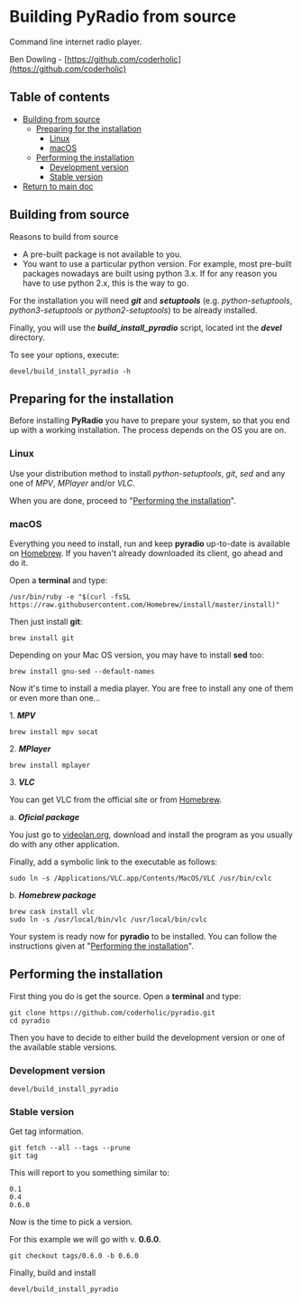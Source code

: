 # Building PyRadio from source

Command line internet radio player.

Ben Dowling - [https://github.com/coderholic](https://github.com/coderholic)

## Table of contents

* [Building from source](#building-from-source)
    * [Preparing for the installation](#preparing-for-the-installation)
        * [Linux](#linux)
        * [macOS](#macos)
    * [Performing the installation](#performing-the-installation)
        * [Development version](#development-version)
        * [Stable version](#stable-version)
* [Return to main doc](README.md)

## Building from source

Reasons to build from source

* A pre-built package is not available to you.
* You want to use a particular python version. For example, most pre-built packages nowadays are built using python 3.x. If for any reason you have to use python 2.x, this is the way to go.

For the installation you will need ***git*** and ***setuptools*** (e.g. *python-setuptools*, *python3-setuptools* or *python2-setuptools*) to be already installed.

Finally, you will use the ***build_install_pyradio*** script, located int the ***devel*** directory.

To see your options, execute:

```
devel/build_install_pyradio -h
```

## Preparing for the installation

Before installing **PyRadio** you have to prepare your system, so that you end up with a working installation. The process depends on the OS you are on.

### Linux

Use your distribution method to install *python-setuptools*, *git*, *sed* and any one of *MPV*, *MPlayer* and/or *VLC*.

When you are done, proceed to  "[Performing the installation](#performing-the-installation)".


### macOS 

Everything you need to install, run and keep **pyradio** up-to-date is available on [Homebrew](https://github.com/Homebrew/homebrew). If you haven't already downloaded its client, go ahead and do it.

Open a **terminal** and type:

```
/usr/bin/ruby -e "$(curl -fsSL https://raw.githubusercontent.com/Homebrew/install/master/install)"
```

Then just install **git**:

```
brew install git
```

Depending on your Mac OS version, you may have to install **sed** too:

```
brew install gnu-sed --default-names
```

Now it's time to install a media player. You are free to install any one of them or even more than one...

1\. ***MPV***

```
brew install mpv socat
```

2\. ***MPlayer***

```
brew install mplayer
```

3\. ***VLC***

You  can get VLC from the official site or from [Homebrew](https://github.com/Homebrew/homebrew).

a\. ***Oficial package***

You just go to [videolan.org](http://www.videolan.org/vlc/download-macos.html),  download and install the program as you usually do with any other application.

Finally, add a symbolic link to the executable as follows:

```
sudo ln -s /Applications/VLC.app/Contents/MacOS/VLC /usr/bin/cvlc
```

b\. ***Homebrew package***

```
brew cask install vlc
sudo ln -s /usr/local/bin/vlc /usr/local/bin/cvlc
```

Your system is ready now for **pyradio** to be installed. You can follow the instructions given at "[Performing the installation](#performing-the-installation)".



## Performing the installation

First thing you do is get the source. Open a **terminal** and type:

```
git clone https://github.com/coderholic/pyradio.git
cd pyradio
```

Then you have to decide to either build the development version or one of the available stable versions.

### Development version

```
devel/build_install_pyradio
```

### Stable version

Get tag information.

```
git fetch --all --tags --prune
git tag
```

This will report to you something similar to:

```
0.1
0.4
0.6.0
```

Now is the time to pick a version.

For this example we will go with v. **0.6.0**.

```
git checkout tags/0.6.0 -b 0.6.0
```

Finally, build and install

```
devel/build_install_pyradio
```

